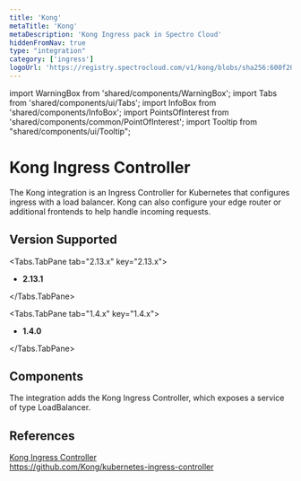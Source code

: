 ```yaml
---
title: 'Kong'
metaTitle: 'Kong'
metaDescription: 'Kong Ingress pack in Spectro Cloud'
hiddenFromNav: true
type: "integration"
category: ['ingress']
logoUrl: 'https://registry.spectrocloud.com/v1/kong/blobs/sha256:600f20583f85ccad4c515e51542f74aa9acb851d5b03ecb0e7b3435eb51ecf56?type=image/png'
---
```


import WarningBox from 'shared/components/WarningBox';
import Tabs from 'shared/components/ui/Tabs';
import InfoBox from 'shared/components/InfoBox';
import PointsOfInterest from 'shared/components/common/PointOfInterest';
import Tooltip from "shared/components/ui/Tooltip";

# Kong Ingress Controller

The Kong integration is an Ingress Controller for Kubernetes that configures ingress with a load balancer. Kong can also configure your edge router or additional frontends to help handle incoming requests.

## Version Supported

<Tabs>

<Tabs.TabPane tab="2.13.x" key="2.13.x">

* **2.13.1**

</Tabs.TabPane>

<Tabs.TabPane tab="1.4.x" key="1.4.x">

* **1.4.0**

</Tabs.TabPane>

</Tabs>

## Components

The integration adds the Kong Ingress Controller, which exposes a service of type LoadBalancer.

## References

[Kong Ingress Controller](https://kubernetes.io/docs/concepts/services-networking/ingress-controllers) <br />
https://github.com/Kong/kubernetes-ingress-controller

